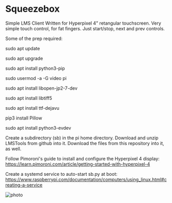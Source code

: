 # Squeezebox
Simple LMS Client 
Written for Hyperpixel 4" retangular touchscreen.  Very simple touch control, for fat fingers.  Just start/stop, next and prev controls.

Some of the prep required:

sudo apt update

sudo apt upgrade

sudo apt install python3-pip

sudo usermod -a -G video pi

sudo apt install libopen-jp2-7-dev

sudo apt install libtiff5

sudo apt install ttf-dejavu

pip3 install Pillow

sudo apt install python3-evdev


Create a subdirectory (sb) in the pi home directory.  Download and unzip LMSTools from github into it.  Download the files from this repository into it, as well.


Follow Pimoroni's guide to install and configure the Hyperpixel 4 display:  https://learn.pimoroni.com/article/getting-started-with-hyperpixel-4

Create a systemd service to auto-start sb.py at boot: 
https://www.raspberrypi.com/documentation/computers/using_linux.html#creating-a-service

![photo](https://blogger.googleusercontent.com/img/a/AVvXsEhMknYuzTLUjgOaBY3bprbqNAH_ZTRH4tSL0SEY7FEo-rhAtquIV9xGgr5IeupwkfhRanZm8FhUtDCllnxqEpNPSzXeiboBrS1ZGFbbwuEUo5rrPD6AVtlwL4yBVRy45xPeYeP0zZt8DJG9TXrHPpR4bLPUq4ehwG_UALyLl4Tmcemx1GGrNfLTOMtq-Q=s2048)
